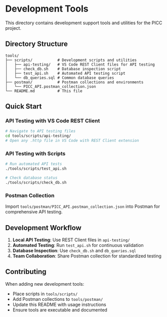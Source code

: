# Development Tools

This directory contains development support tools and utilities for the PICC project.

## Directory Structure

```
tools/
├── scripts/           # Development scripts and utilities
│   ├── api-testing/   # VS Code REST Client files for API testing
│   ├── check_db.sh    # Database inspection script
│   ├── test_api.sh    # Automated API testing script
│   └── db_queries.sql # Common database queries
├── postman/           # Postman collections and environments
│   └── PICC_API.postman_collection.json
└── README.md          # This file
```

## Quick Start

### API Testing with VS Code REST Client
```bash
# Navigate to API testing files
cd tools/scripts/api-testing/
# Open any .http file in VS Code with REST Client extension
```

### API Testing with Scripts
```bash
# Run automated API tests
./tools/scripts/test_api.sh

# Check database status
./tools/scripts/check_db.sh
```

### Postman Collection
Import `tools/postman/PICC_API.postman_collection.json` into Postman for comprehensive API testing.

## Development Workflow

1. **Local API Testing**: Use REST Client files in `api-testing/`
2. **Automated Testing**: Run `test_api.sh` for continuous validation
3. **Database Inspection**: Use `check_db.sh` and `db_queries.sql`
4. **Team Collaboration**: Share Postman collection for standardized testing

## Contributing

When adding new development tools:
- Place scripts in `tools/scripts/`
- Add Postman collections to `tools/postman/`
- Update this README with usage instructions
- Ensure tools are executable and documented